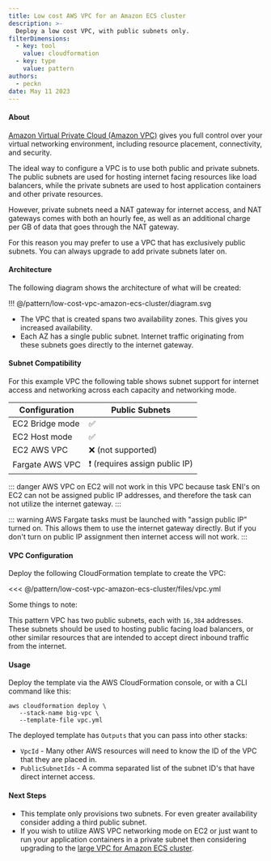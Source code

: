 ```yaml
---
title: Low cost AWS VPC for an Amazon ECS cluster
description: >-
  Deploy a low cost VPC, with public subnets only.
filterDimensions:
  - key: tool
    value: cloudformation
  - key: type
    value: pattern
authors:
  - peckn
date: May 11 2023
---
```


#### About

[Amazon Virtual Private Cloud (Amazon VPC)](https://aws.amazon.com/vpc/) gives you full control over your virtual networking environment, including resource placement, connectivity, and security.

The ideal way to configure a VPC is to use both public and private subnets. The public subnets are used for hosting internet facing resources like load balancers, while the private subnets are used to host application containers and other private resources.

However, private subnets need a NAT gateway for internet access, and NAT gateways comes with both an hourly fee, as well as an additional charge per GB of data that goes through the NAT gateway.

For this reason you may prefer to use a VPC that has exclusively public subnets. You can always upgrade to add private subnets later on.

#### Architecture

The following diagram shows the architecture of what will be created:

!!! @/pattern/low-cost-vpc-amazon-ecs-cluster/diagram.svg

* The VPC that is created spans two availability zones. This gives you increased availability.
* Each AZ has a single public subnet. Internet traffic originating from these subnets goes directly to the internet gateway.

#### Subnet Compatibility

For this example VPC the following table shows subnet support for internet access and networking across each capacity and networking mode.

| Configuration |  Public Subnets  |
| ---------------- | ------------------------ |
| EC2 Bridge mode  | ✅  |
| EC2 Host mode  | ✅ |
| EC2 AWS VPC | ❌ (not supported) |
| Fargate AWS VPC | ❗ (requires assign public IP) |

::: danger
AWS VPC on EC2 will not work in this VPC because task ENI's on EC2 can not be assigned public IP addresses, and therefore the task can not utilize the internet gateway.
:::

::: warning
AWS Fargate tasks must be launched with "assign public IP" turned on. This allows them to use the internet gateway directly. But if you don't turn on public IP assignment then internet access will not work.
:::

#### VPC Configuration

Deploy the following CloudFormation template to create the VPC:

<<< @/pattern/low-cost-vpc-amazon-ecs-cluster/files/vpc.yml

Some things to note:

This pattern VPC has two public subnets, each with `16,384` addresses. These subnets should be used to hosting public facing load balancers, or other similar resources that are intended to accept direct inbound traffic from the internet.

#### Usage

Deploy the template via the AWS CloudFormation console, or with a CLI command like this:

```shell
aws cloudformation deploy \
   --stack-name big-vpc \
   --template-file vpc.yml
```

The deployed template has `Outputs` that you can pass into other stacks:

- `VpcId` - Many other AWS resources will need to know the ID of the VPC that they are placed in.
- `PublicSubnetIds` - A comma separated list of the subnet ID's that have direct internet access.

#### Next Steps

- This template only provisions two subnets. For even greater availability consider adding a third public subnet.
- If you wish to utilize AWS VPC networking mode on EC2 or just want to run your application containers in a private subnet then considering upgrading to the [large VPC for Amazon ECS cluster](/large-vpc-for-amazon-ecs-cluster).